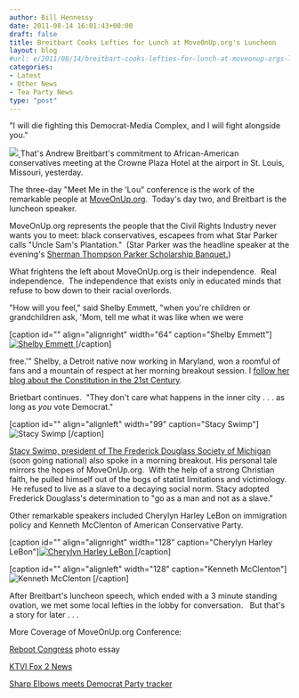 ```yaml
---
author: Bill Hennessy
date: 2011-08-14 16:01:43+00:00
draft: false
title: Breitbart Cooks Lefties for Lunch at MoveOnUp.org's Luncheon
layout: blog
#url: e/2011/08/14/breitbart-cooks-lefties-for-lunch-at-moveonup-orgs-luncheon/
categories:
- Latest
- Other News
- Tea Party News
type: "post"
---
```


"I will die fighting this Democrat-Media Complex, and I will fight alongside you."

[![](https://19015-hennessysview.hennessysview.com/wp-content/uploads/2011/08/breitbartMoveOnUp-293x300.jpg)
](https://19015-hennessysview.hennessysview.com/wp-content/uploads/2011/08/breitbartMoveOnUp.jpg)That's Andrew Breitbart's commitment to African-American conservatives meeting at the Crowne Plaza Hotel at the airport in St. Louis, Missouri, yesterday.

The three-day "Meet Me in the 'Lou" conference is the work of the remarkable people at [MoveOnUp.org](https://moveonup.ning.com/).  Today's day two, and Breitbart is the luncheon speaker.

MoveOnUp.org represents the people that the Civil Rights Industry never wants you to meet: black conservatives, escapees from what Star Parker calls "Uncle Sam's Plantation."  (Star Parker was the headline speaker at the evening's [Sherman Thompson Parker Scholarship Banquet.](https://www.thegatewaypundit.com/2011/08/star-parker-shines-at-move-on-up-org-annual-conference-in-st-louis/))

What frightens the left about MoveOnUp.org is their independence.  Real independence.  The independence that exists only in educated minds that refuse to bow down to their racial overlords.

"How will you feel," said Shelby Emmett, "when you're children or grandchildren ask, 'Mom, tell me what it was like when we were

[caption id="" align="alignright" width="64" caption="Shelby Emmett"][![Shelby Emmett](https://api.ning.com/files/wHNVMxBkLEYRjyjwdJSQlNFIyUMKMb93gXh0fkG2axg2WRuR0JdJi7NKm75ofE3dht7PML3qqIgUBEiHmWTnBaSkrsKqofzr/shelby1.jpg?width=64&height=64&crop=1%3A1)
](https://moveonup.ning.com/profiles/blogs/what-happened-to-the-american)[/caption]

free.'" Shelby, a Detroit native now working in Maryland, won a roomful of fans and a mountain of respect at her morning breakout session. I [follow her blog about the Constitution in the 21st Century](https://constitution21st.blogspot.com/).

Brietbart continues.  "They don't care what happens in the inner city . . . as long as _you_ vote Democrat."



[caption id="" align="alignleft" width="99" caption="Stacy Swimp"]![Stacy Swimp](https://theeyeheard.files.wordpress.com/2011/04/stacy-swimp1.jpeg?w=155&h=185)
[/caption]

[Stacy Swimp, president of The Frederick Douglass Society of Michigan](https://frederickdouglassfoundationofmichigan.blogspot.com/) (soon going national) also spoke in a morning breakout. His personal tale mirrors the hopes of MoveOnUp.org.  With the help of a strong Christian faith, he pulled himself out of the bogs of statist limitations and victimology.  He refused to live as a slave to a decaying social norm. Stacy adopted Frederick Douglass's determination to "go as a man and not as a slave."

Other remarkable speakers included Cherylyn Harley LeBon on immigration policy and Kenneth McClenton of American Conservative Party.

[caption id="" align="alignright" width="128" caption="Cherylyn Harley LeBon"][![Cherylyn Harley LeBon](https://a2.twimg.com/profile_images/1410575157/cherpic1_reasonably_small.jpg)
](https://www.nationalcenter.org/bios/P21Speakers_LeBon.html)[/caption]

[caption id="" align="alignleft" width="128" caption="Kenneth McClenton"]![Kenneth McClenton](https://api.ning.com/files/CL7wZ7e5MlxfjzXAiWYkyT4xUTPWLhitRJ578JOWc7l7bh9sOeZEzuDhUA-eqd0ghSK9F6MwtWHLaAw1hrZRi*JShoJO07fr/KennethMcClenton.jpg?width=183&height=183&crop=1%3A1)
[/caption]

After Breitbart's luncheon speech, which ended with a 3 minute standing ovation, we met some local lefties in the lobby for conversation.   But that's a story for later . . .

More Coverage of MoveOnUp.org Conference:

[Reboot Congress](https://rebootcongress.blogspot.com/) photo essay

[KTVI Fox 2 News](https://www.fox2now.com/news/ktvi-move-on-up-conference-stl-81111,0,3948394.story)





[Sharp Elbows meets Democrat Party tracker](https://sharpelbowsstl.blogspot.com/2011/08/lets-meet-democrat-tracker.html)




